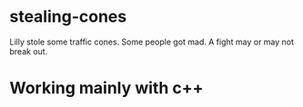 # stealing-cones
Lilly stole some traffic cones. Some people got mad. A fight may or may not break out. 

# Working mainly with c++
